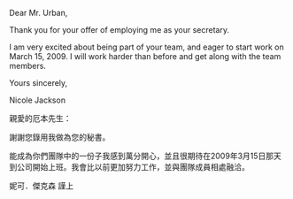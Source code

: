 Dear Mr. Urban,

Thank you for your offer of employing me as your secretary.

I am very excited about being part of your team, and eager to start work
on March 15, 2009. I will work harder than before and get along with the
team members.

Yours sincerely,

Nicole Jackson

親愛的厄本先生：

謝謝您錄用我做為您的秘書。

能成為你們團隊中的一份子我感到萬分開心，並且很期待在2009年3月15日那天到公司開始上班。我會比以前更加努力工作，並與團隊成員相處融洽。

妮可．傑克森 謹上
